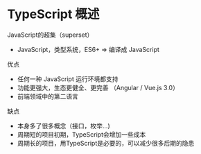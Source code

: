 # TypeScript 概述

JavaScript的超集（superset）
- JavaScript，类型系统，ES6+   =>   编译成  JavaScript

优点
- 任何一种 JavaScript 运行环境都支持
- 功能更强大，生态更健全、更完善  （Angular / Vue.js 3.0）
- 前端领域中的第二语言

缺点
- 本身多了很多概念（接口，枚举...)
- 周期短的项目初期，TypeScript会增加一些成本
- 周期长的项目，用TypeScript是必要的，可以减少很多后期的隐患



